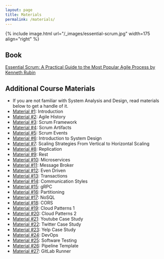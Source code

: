 ```yaml
---
layout: page
title: Materials
permalink: /materials/
---
```


{% include image.html url="/_images/essential-scrum.jpg" width=175 align="right" %}

## Book

[Essential Scrum: A Practical Guide to the Most Popular Agile Process by Kenneth Rubin](/assets/essential-scrum.pdf)

## Additional Course Materials

* If you are not familiar with System Analysis and Design, read materials below to get a handle of it.
* [Material #1](/assets/001_Introduction.pdf): Introduction
* [Material #2](/assets/002_agile_history.pdf): Agile History
* [Material #3](/assets/003_scrum_framework.pdf): Scrum Framework
* [Material #4](/assets/004_scrum_artifacts.pdf): Scrum Artifacts
* [Material #5](/assets/005_scrum_events.pdf): Scrum Events
* [Material #6](/assets/006_introduction_to_system_design.pdf): Introduction to System Design
* [Material #7](/assets/007_scaling_strategies__from_vertical_to_horizontal_scaling.pdf): Scaling Strategies From Vertical to Horizontal Scaling
* [Material #8](/assets/008_replication.pdf): Replication
* [Material #9](/assets/009_rest.pdf): Rest
* [Material #10](/assets/010_microservices.pdf): Microservices
* [Material #11](/assets/011_message_broker.pdf): Message Broker
* [Material #12](/assets/012_event_driven.pdf): Even Driven
* [Material #13](/assets/013_transactions.pdf): Transactions
* [Material #14](/assets/014_communication_styles.pdf): Communication Styles
* [Material #15](/assets/015_grpc.pdf): gRPC
* [Material #16](/assets/016_partitioning.pdf): Partitioning
* [Material #17](/assets/017_nosql.pdf): NoSQL
* [Material #18](/assets/18_cors.pdf): CORS
* [Material #19](/assets/19_cloud_patterns_part1.pdf): Cloud Patterns 1
* [Material #20](/assets/020_cloud_patterns_part2.pdf): Cloud Patterns 2
* [Material #21](/assets/021_youtube_case_study.pdf): Youtube Case Study
* [Material #22](/assets/022_twitter_case_study.pdf): Twitter Case Study
* [Material #23](/assets/023_yelp_case_study.pdf): Yelp Case Study
* [Material #24](/assets/024_devops.pdf): DevOps
* [Material #25](/assets/software_testing.pdf): Software Testing
* [Material #26](/assets/pipeline_template.pdf): Pipeline Template
* [Material #27](/assets/gitlab_runner.pdf): GitLab Runner
